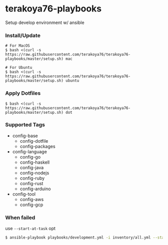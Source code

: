 # terakoya76-playbooks

Setup develop environment w/ ansible

### Install/Update

```shell
# For MacOS
$ bash <(curl -s https://raw.githubusercontent.com/terakoya76/terakoya76-playbooks/master/setup.sh) mac

# For Ubuntu
$ bash <(curl -s https://raw.githubusercontent.com/terakoya76/terakoya76-playbooks/master/setup.sh) ubuntu
```

### Apply Dotfiles

```shell
$ bash <(curl -s https://raw.githubusercontent.com/terakoya76/terakoya76-playbooks/master/setup.sh) dot
```

### Supported Tags
* config-base
  * config-dotfile
  * config-packages
* config-language
  * config-go
  * config-haskell
  * config-java
  * config-nodejs
  * config-ruby
  * config-rust
  * config-arduino
* config-tool
  * config-aws
  * config-gcp

### When failed
use `--start-at-task` opt
```bash
$ ansible-playbook playbooks/development.yml -i inventory/all.yml --start-at-task="ruby : Set prefix"
```
